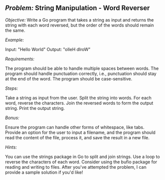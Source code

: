 ## *Problem:* String Manipulation - Word Reverser

*Objective:* Write a Go program that takes a string as input and returns the string with each word reversed, but the order of the words should remain the same.

*Example:*

Input: "Hello World"
Output: "olleH dlroW"

*Requirements:*

The program should be able to handle multiple spaces between words.
The program should handle punctuation correctly, i.e., punctuation should stay at the end of the word.
The program should be case-sensitive.

*Steps:*

Take a string as input from the user.
Split the string into words.
For each word, reverse the characters.
Join the reversed words to form the output string.
Print the output string.

*Bonus:*

Ensure the program can handle other forms of whitespace, like tabs.
Provide an option for the user to input a filename, and the program should read the content of the file, process it, and save the result in a new file.

*Hints:*

You can use the strings package in Go to split and join strings.
Use a loop to reverse the characters of each word.
Consider using the bufio package for reading and writing to files.
After you've attempted the problem, I can provide a sample solution if you'd like!